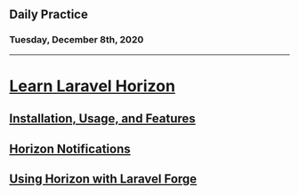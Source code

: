 ## Daily Practice
### Tuesday, December 8th, 2020
---


# [Learn Laravel Horizon](https://laracasts.com/series/learn-laravel-horizon)


## [Installation, Usage, and Features](https://laracasts.com/series/learn-laravel-horizon/episodes/1)



## [Horizon Notifications](https://laracasts.com/series/learn-laravel-horizon/episodes/2)



## [Using Horizon with Laravel Forge](https://laracasts.com/series/learn-laravel-horizon/episodes/3)
